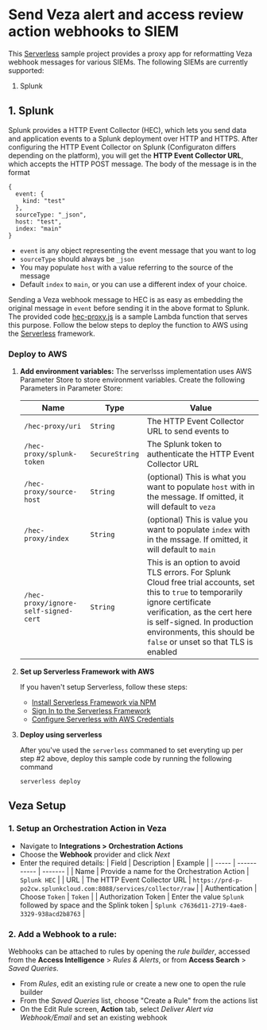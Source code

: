 
# Send Veza alert and access review action webhooks to SIEM

This [Serverless](https://www.serverless.com/) sample project provides a proxy app for reformatting Veza webhook messages for various SIEMs. The following SIEMs are currently supported:
1. Splunk

## 1. Splunk
Splunk provides a HTTP Event Collector (HEC), which lets you send data and application events to a Splunk deployment over HTTP and HTTPS. After configuring the HTTP Event Collector on Splunk (Configuraton differs depending on the platform), you will get the **HTTP Event Collector URL**, which accepts the HTTP POST message. The body of the message is in the format

```
{
  event: {
    kind: "test"
  },
  sourceType: "_json",
  host: "test",
  index: "main"
}
```
* `event` is any object representing the event message that you want to log
* `sourceType` should always be `_json`
* You may populate `host` with a value referring to the source of the message
* Default `index` to `main`, or you can use a different index of your choice.

Sending a Veza webhook message to HEC is as easy as embedding the original message in `event` before sending it in the above format to Splunk. The provided code [hec-proxy.js](./handlers/hec-proxy.js) is a sample Lambda function that serves this purpose. Follow the below steps to deploy the function to AWS using the [Serverless](https://www.serverless.com/) framework.

### Deploy to AWS

1. **Add environment variables:**
  The serverlsss implementation uses AWS Parameter Store to store environment variables. Create the following Parameters in Parameter Store:  

    | Name | Type | Value |
    | ---- | ---- | ----- |
    | `/hec-proxy/uri` | `String` | The HTTP Event Collector URL to send events to |
    | `/hec-proxy/splunk-token` | `SecureString` | The Splunk token to authenticate the HTTP Event Collector URL |
    | `/hec-proxy/source-host` | `String` | (optional) This is what you want to populate `host` with in the message. If omitted, it will default to `veza` |
    | `/hec-proxy/index` | `String` | (optional) This is value you want to populate `index` with in the mssage. If omitted, it will default to `main` |
    | `/hec-proxy/ignore-self-signed-cert` | `String` | This is an option to avoid TLS errors. For Splunk Cloud free trial accounts, set this to `true` to temporarily ignore certificate verification, as the cert here is self-signed. In production environments, this should be `false` or unset so that TLS is enabled |

2. **Set up Serverless Framework with AWS**

    If you haven't setup Serverless, follow these steps: 
    * [Install Serverless Framework via NPM](https://www.serverless.com/framework/docs/getting-started#install-the-serverless-framework-via-npm)
    * [Sign In to the Serverless Framework](https://www.serverless.com/framework/docs/getting-started#signing-in)
    * [Configure Serverless with AWS Credentials](https://www.serverless.com/framework/docs/getting-started#setting-up-aws-credentials)

3. **Deploy using serverless**

    After you've used the `serverless` commaned to set everyting up per step #2 above, deploy this sample code by running the following command

    ```
    serverless deploy
    ```


## Veza Setup

### 1. Setup an Orchestration Action in Veza

* Navigate to **Integrations > Orchestration Actions** 
* Choose the **Webhook** provider and click *Next*
* Enter the required details:
  | Field | Description | Example |
  | ----- | ----------- | ------- |
  | Name  | Provide a name for the Orchestration Action | `Splunk HEC` |
  | URL   | The HTTP Event Collector URL | `https://prd-p-po2cw.splunkcloud.com:8088/services/collector/raw` |
  | Authentication | Choose `Token` | `Token` |
  | Authorization Token | Enter the value `Splunk` followed by space and the Splink token | `Splunk c7636d11-2719-4ae8-3329-938acd2b8763` |

### 2. Add a Webhook to a rule:
Webhooks can be attached to rules by opening the *rule builder*, accessed from the **Access Intelligence** > *Rules & Alerts*, or from **Access Search** > *Saved Queries*.
* From *Rules*, edit an existing rule or create a new one to open the rule builder
* From the *Saved Queries* list, choose "Create a Rule" from the actions list
* On the Edit Rule screen, **Action** tab, select *Deliver Alert via Webhook/Email* and set an existing webhook

